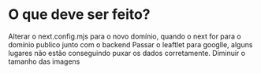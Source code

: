 # O que deve ser feito?

Alterar o next.config.mjs para o novo domínio, quando o next for para o domínio publico junto com o backend
Passar o leaftlet para googlle, alguns lugares não estão conseguindo puxar os dados corretamente.
Diminuir o tamanho das imagens

